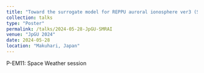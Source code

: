 ```yaml
---
title: "Toward the surrogate model for REPPU auroral ionosphere ver3 (SMRAI3)"
collection: talks
type: "Poster"
permalink: /talks/2024-05-28-JpGU-SMRAI
venue: "JpGU 2024"
date: 2024-05-28
location: "Makuhari, Japan"
---
```


<!--[More information here](http://exampleurl.com)-->

P-EM11: Space Weather session
